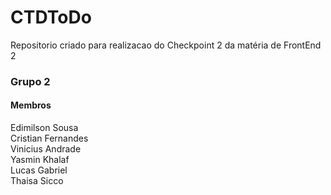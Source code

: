 # CTDToDo
Repositorio criado para realizacao do Checkpoint 2 da matéria de FrontEnd 2

### Grupo 2

#### Membros 

<p>Edimilson Sousa<br>
Cristian Fernandes<br>
Vinicius Andrade<br>
Yasmin Khalaf<br>
Lucas Gabriel<br>
Thaisa Sicco
</p>
